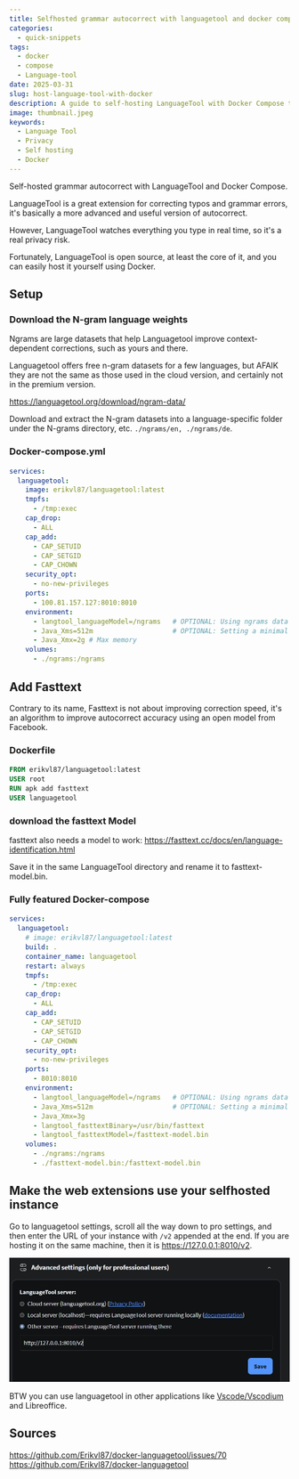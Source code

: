 ```yaml
---
title: Selfhosted grammar autocorrect with languagetool and docker compose.
categories:
  - quick-snippets
tags:
  - docker
  - compose
  - Language-tool
date: 2025-03-31
slug: host-language-tool-with-docker
description: A guide to self-hosting LanguageTool with Docker Compose to protect your privacy while enjoying powerful grammar and spelling corrections in your browser and other applications.
image: thumbnail.jpeg
keywords:
  - Language Tool
  - Privacy
  - Self hosting
  - Docker
---
```


Self-hosted grammar autocorrect with LanguageTool and Docker Compose.

LanguageTool is a great extension for correcting typos and grammar errors, it's basically a more advanced and useful version of autocorrect.

However, LanguageTool watches everything you type in real time, so it's a real privacy risk.

Fortunately, LanguageTool is open source, at least the core of it, and you can easily host it yourself using Docker.

## Setup
### Download the N-gram language weights

Ngrams are large datasets that help Languagetool improve context-dependent corrections, such as yours and there.

Languagetool offers free n-gram datasets for a few languages, but AFAIK they are not the same as those used in the cloud version, and certainly not in the premium version.

https://languagetool.org/download/ngram-data/

Download and extract the N-gram datasets into a language-specific folder under the N-grams directory, etc. `./ngrams/en, ./ngrams/de`.

### Docker-compose.yml

```yaml
services:
  languagetool:
    image: erikvl87/languagetool:latest
    tmpfs:
      - /tmp:exec
    cap_drop:
      - ALL
    cap_add:
      - CAP_SETUID
      - CAP_SETGID
      - CAP_CHOWN
    security_opt:
      - no-new-privileges
    ports:
      - 100.81.157.127:8010:8010
    environment:
      - langtool_languageModel=/ngrams   # OPTIONAL: Using ngrams data
      - Java_Xms=512m                    # OPTIONAL: Setting a minimal Java heap size of 512 mib
      - Java_Xmx=2g # Max memory 
    volumes:
      - ./ngrams:/ngrams
```

## Add Fasttext
Contrary to its name, Fasttext is not about improving correction speed, it's an algorithm to improve autocorrect accuracy using an open model from Facebook.

### Dockerfile
```dockerfile
FROM erikvl87/languagetool:latest
USER root
RUN apk add fasttext
USER languagetool
```

### download the fasttext Model
fasttext also needs a model to work:
https://fasttext.cc/docs/en/language-identification.html

Save it in the same LanguageTool directory and rename it to fasttext-model.bin.

### Fully featured Docker-compose
```yaml
services:
  languagetool:
    # image: erikvl87/languagetool:latest
    build: .
    container_name: languagetool
    restart: always
    tmpfs:
      - /tmp:exec
    cap_drop:
      - ALL
    cap_add:
      - CAP_SETUID
      - CAP_SETGID
      - CAP_CHOWN
    security_opt:
      - no-new-privileges
    ports:
      - 8010:8010
    environment:
      - langtool_languageModel=/ngrams   # OPTIONAL: Using ngrams data
      - Java_Xms=512m                    # OPTIONAL: Setting a minimal Java heap size of 512 mib
      - Java_Xmx=3g
      - langtool_fasttextBinary=/usr/bin/fasttext
      - langtool_fasttextModel=/fasttext-model.bin
    volumes:
      - ./ngrams:/ngrams
      - ./fasttext-model.bin:/fasttext-model.bin
```

## Make the web extensions use your selfhosted instance
Go to languagetool settings, scroll all the way down to pro settings, and then enter the URL of your instance with `/v2` appended at the end. If you are hosting it on the same machine, then it is https://127.0.0.1:8010/v2.

![](language-tool-settings.jpg)

BTW you can use languagetool in other applications like [Vscode/Vscodium](https://github.com/ltex-plus/vscode-ltex-plus) and Libreoffice.

## Sources
https://github.com/Erikvl87/docker-languagetool/issues/70
https://github.com/Erikvl87/docker-languagetool
